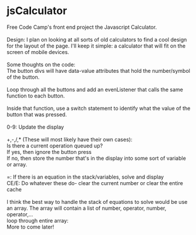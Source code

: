 # jsCalculator

Free Code Camp's front end project the Javascript Calculator.<br />
<br />
Design: I plan on looking at all sorts of old calculators to find a cool design for the layout of the page. I'll keep it simple: a calculator that will fit on the screen of mobile devices.<br />
<br />
Some thoughts on the code: <br />
The button divs will have data-value attributes that hold the number/symbol of the button. <br />
<br />
Loop through all the buttons and add an evenListener that calls the same function to each button.<br />
<br />
Inside that function, use a switch statement to identify what the value of the button that was pressed.<br />
<br />
0-9: Update the display<br />
<br />
+,-,/,* (These will most likely have their own cases): <br />
Is there a current operation queued up?<br />
If yes, then ignore the button press<br />
If no, then store the number that's in the display into some sort of variable or array.<br />
<br />
=: If there is an equation in the stack/variables, solve and display<br />
CE/E: Do whatever these do- clear the current number or clear the entire cache<br />
<br />
I think the best way to handle the stack of equations to solve would be use an array. The array will contain a list of number, operator, number, operator,...<br />
loop through entire array:<br />
More to come later!<br />
